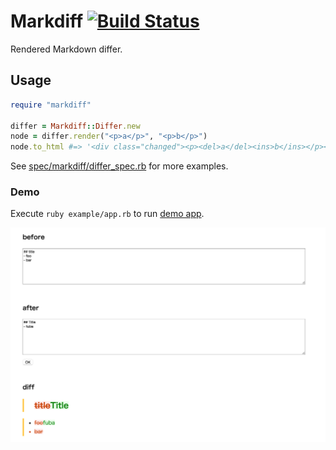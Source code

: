 # Markdiff [![Build Status](https://travis-ci.org/r7kamura/markdiff.svg)](https://travis-ci.org/r7kamura/markdiff)
Rendered Markdown differ.

## Usage
```rb
require "markdiff"

differ = Markdiff::Differ.new
node = differ.render("<p>a</p>", "<p>b</p>")
node.to_html #=> '<div class="changed"><p><del>a</del><ins>b</ins></p></div>'
```

See [spec/markdiff/differ_spec.rb](spec/markdiff/differ_spec.rb) for more examples.

### Demo
Execute `ruby example/app.rb` to run [demo app](example/app.rb).

![demo](images/demo.png)
